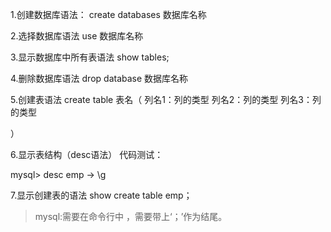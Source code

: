 1.创建数据库语法：
create databases 数据库名称

2.选择数据库语法
use 数据库名称

3.显示数据库中所有表语法
show tables;

4.删除数据库语法
drop database 数据库名称


5.创建表语法
create table 表名（
列名1：列的类型
列名2：列的类型
列名3：列的类型

）

6.显示表结构（desc语法）
代码测试：

mysql> desc emp
       -> \g


7.显示创建表的语法
show create table emp；


> mysql:需要在命令行中 ，需要带上‘；’作为结尾。